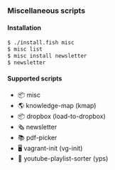 ### Miscellaneous scripts

#### Installation

```bash
$ ./install.fish misc
$ misc list
$ misc install newsletter
$ newsletter
```

#### Supported scripts

- 📦 misc
- 🌎 knowledge-map (kmap)
- 📦 dropbox (load-to-dropbox)
- 🗞️ newsletter
- 📚 pdf-picker
- 🖥️ vagrant-init (vg-init)
- 🎦 youtube-playlist-sorter (yps)
